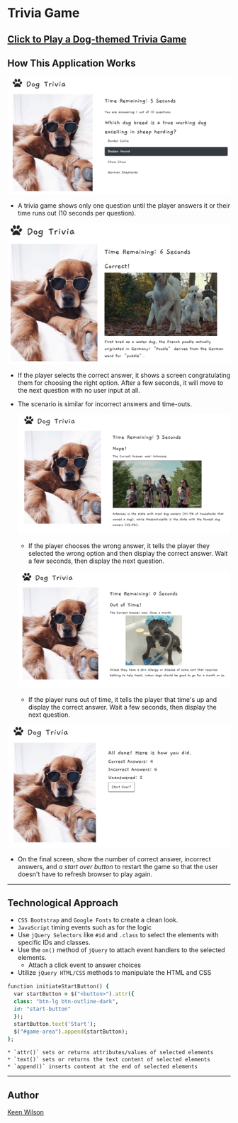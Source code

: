 # Trivia Game


 [Click to Play a Dog-themed Trivia Game](https://keenwilson.github.io/TriviaGame/ "Dog Trivia Game")
---
## How This Application Works

![Show question](./assets/screenshots/dogtrivia-askingquestion.png)
* A trivia game shows only one question until the player answers it or their time runs out (10 seconds per question).

![The user answers correctly](./assets/screenshots/dogtrivia-correctanswer.png)
* If the player selects the correct answer, it shows a screen congratulating them for choosing the right option. After a few seconds, it will move to the next question with no user input at all.


* The scenario is similar for incorrect answers and time-outs.

    ![The user selects an incorrect answer](./assets/screenshots/dogtrivia-wronganswer.png)
    * If the player chooses the wrong answer, it tells the player they selected the wrong option and then display the correct answer. Wait a few seconds, then display the next question.
    
    ![The user does not answer in time](./assets/screenshots/dogtrivia-outoftime.png)
    * If the player runs out of time, it tells the player that time's up and display the correct answer. Wait a few seconds, then display the next question.

![Show results](./assets/screenshots/dogtrivia-stat.png)
* On the final screen, show the number of correct answer, incorrect answers, and _a start over button_ to restart the game so that the user doesn't have to refresh browser to play again.

---
## Technological Approach

* `CSS Bootstrap` and `Google Fonts`  to create a clean look.
* `JavaScript` timing events such as  for the logic 
* Use `jQuery Selectors` like `#id` and `.class` to select the elements with specific IDs and classes.
* Use the `on()` method of `jQuery` to attach event handlers to the selected elements.
    * Attach a click event to answer choices
* Utilize `jQuery HTML/CSS` methods to manipulate the HTML and CSS

```ruby
function initiateStartButton() {
  var startButton = $("<button>").attr({
  class: "btn-lg btn-outline-dark",
  id: "start-button"
  });
  startButton.text('Start');
  $("#game-area").append(startButton);
};
```
        
    * `attr()` sets or returns attributes/values of selected elements
    * `text()` sets or returns the text content of selected elements
    * `append()` inserts content at the end of selected elements
---
## Author

[Keen Wilson](https://github.com/keenwilson/keenwilson.github.io "Keen Wilson's Portfolio")



